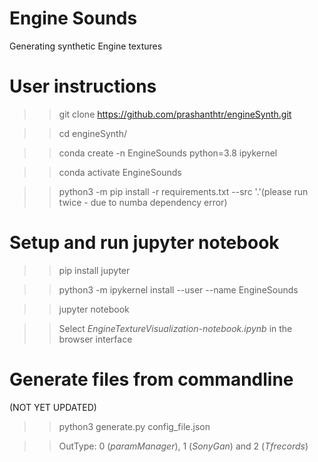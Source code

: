 # Engine Sounds
Generating synthetic Engine textures

# User instructions

  >> git clone https://github.com/prashanthtr/engineSynth.git

  >> cd engineSynth/

  >> conda create -n EngineSounds python=3.8 ipykernel

  >> conda activate EngineSounds

  >> python3 -m pip install -r requirements.txt --src '.'(please run twice - due to numba dependency error)

# Setup and run jupyter notebook

>> pip install jupyter

>> python3 -m ipykernel install --user --name EngineSounds

>> jupyter notebook

>> Select *EngineTextureVisualization-notebook.ipynb* in the browser interface

# Generate files from commandline
(NOT YET UPDATED)
>> python3 generate.py config_file.json <outType>

>> OutType: 0 (*paramManager*), 1 (*SonyGan*) and 2 (*Tfrecords*)